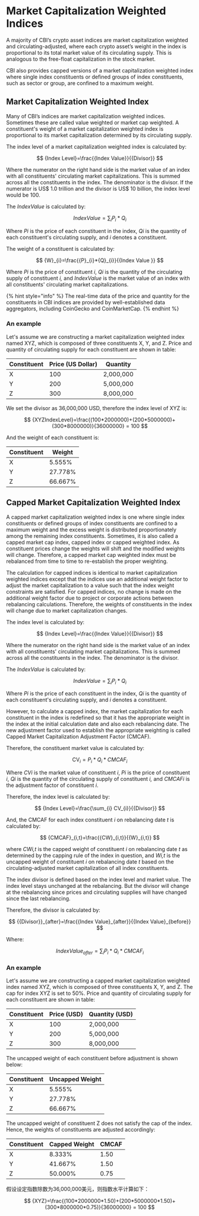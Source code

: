# Market Capitalization Weighted Indices

A majority of CBI’s crypto asset indices are market capitalization weighted and circulating-adjusted, where each crypto asset’s weight in the index is proportional to its total market value of its circulating supply. This is analogous to the free-float capitalization in the stock market.

CBI also provides capped versions of a market capitalization weighted index where single index constituents or defined groups of index constituents, such as sector or group, are confined to a maximum weight.

## Market Capitalization Weighted Index

Many of CBI’s indices are market capitalization weighted indices. Sometimes these are called value weighted or market cap weighted. A constituent's weight of a market capitalization weighted index is proportional to its market capitalization determined by its circulating supply.&#x20;

The index level of a market capitalization weighted index is calculated by:

$$
{Index Level}=\frac{{Index Value}}{{Divisor}}
$$

Where the numerator on the right hand side is the market value of an index with all constituents' circulating market capitalizations. This is summed across all the constituents in the index. The denominator is the divisor. If the numerator is US$ 1.0 trillion and the divisor is US$ 10 billion, the index level would be 100.

The _IndexValue_ is calculated by:

$$
{Index Value}={\sum_{i} P_{i} * Q_{i}}
$$

Where _Pi_ is the price of each constituent in the index, _Qi_ is the quantity of each constituent's circulating supply, and _i_ denotes a constituent.

The weight of a constituent is calculated by:

$$
{W}_{i}=\frac{{P}_{i}*{Q}_{i}}{{Index Value }}
$$

Where _Pi_ is the price of constituent _i_, _Qi_ is the quantity of the circulating supply of constituent _i,_ and _IndexValue_ is the market value of an index with all constituents' circulating market capitalizations.

{% hint style="info" %}
The real-time data of the price and quantity for the constituents in CBI indices are provided by well-established data aggregators, including CoinGecko and CoinMarketCap.&#x20;
{% endhint %}

### An example

Let's assume we are constructing a market capitalization weighted index named XYZ, which is composed of three constituents X, Y, and Z. Price and quantity of circulating supply for each constituent are shown in table:&#x20;

| Constituent | Price (US Dollar) | Quantity  |
| ----------- | ----------------- | --------- |
| X           | 100               | 2,000,000 |
| Y           | 200               | 5,000,000 |
| Z           | 300               | 8,000,000 |

We set the divisor as 36,000,000 USD, therefore the index level of XYZ is:

$$
{XYZIndexLevel}=\frac{(100*2000000)+(200*5000000)+(300*8000000)}{36000000} = 100
$$

And the weight of each constituent is:

| Constituent | Weight  |
| ----------- | ------- |
| X           | 5.555%  |
| Y           | 27.778% |
| Z           | 66.667% |

## Capped Market Capitalization Weighted Index

A capped market capitalization weighted index is one where single index constituents or defined groups of index constituents are confined to a maximum weight and the excess weight is distributed proportionately among the remaining index constituents. Sometimes, it is also called a capped market cap index, capped index or capped weighted index. As constituent prices change the weights will shift and the modified weights will change. Therefore, a capped market cap weighted index must be rebalanced from time to time to re-establish the proper weighting.&#x20;

The calculation for capped indices is identical to market capitalization weighted indices except that the indices use an additional weight factor to adjust the market capitalization to a value such that the index weight constraints are satisfied. For capped indices, no change is made on the additional weight factor due to project or corporate actions between rebalancing calculations. Therefore, the weights of constituents in the index will change due to market capitalization changes.&#x20;

The index level is calculated by:

$$
{Index Level}=\frac{{Index Value}}{{Divisor}}
$$

Where the numerator on the right hand side is the market value of an index with all constituents' circulating market capitalizations. This is summed across all the constituents in the index. The denominator is the divisor.&#x20;

The _IndexValue_ is calculated by:

$$
{Index Value}={\sum_{i} P_{i} * Q_{i}}
$$

Where _Pi_ is the price of each constituent in the index, _Qi_ is the quantity of each constituent's circulating supply, and _i_ denotes a constituent.

However, to calculate a capped index, the market capitalization for each constituent in the index is redefined so that it has the appropriate weight in the index at the initial calculation date and also each rebalancing date. The new adjustment factor used to establish the appropriate weighting is called Capped Market Capitalization Adjustment Factor (CMCAF).&#x20;

Therefore, the constituent market value is calculated by:

$$
\text {CV}_{i}={P_{i} * Q_{i} * CMCAF_{i}}
$$

Where _CVi_ is the market value of constituent _i_, _Pi_ is the price of constituent _i_, _Qi_ is the quantity of the circulating supply of constituent _i,_ and _CMCAFi_ is the adjustment factor of constituent _i_.

Therefore, the index level is calculated by:

$$
{Index Level}=\frac{\sum_{i} CV_{i}}{{Divisor}}
$$

And, the CMCAF for each index constituent _i_ on rebalancing date _t_ is calculated by:

$$
{CMCAF}_{i,t}=\frac{{CW}_{i,t}}{{W}_{i,t}}
$$

where _CWi,t_ is the capped weight of constituent _i_ on rebalancing date _t_ as determined by the capping rule of the index in question, and _Wi,t_ is the uncapped weight of constituent _i_ on rebalancing date _t_ based on the circulating-adjusted market capitalization of all index constituents.

The index divisor is defined based on the index level and market value. The index level stays unchanged at the rebalancing. But the divisor will change at the rebalancing since prices and circulating supplies will have changed since the last rebalancing.

Therefore, the divisor is calculated by:

$$
{{Divisor}}_{after}=\frac{{Index Value}_{after}}{{Index Value}_{before}}
$$

Where:

$$
{Index Value}_{after}={\sum_{i} P_{i} * Q_{i}} * {CMCAF}_{i}
$$

### An example

Let's assume we are constructing a capped market capitalization weighted index named XYZ, which is composed of three constituents X, Y, and Z. The cap for index XYZ is set to 50%. Price and quantity of circulating supply for each constituent are shown in table:&#x20;

| Constituent | Price (USD) | Quantity (USD) |
| ----------- | ----------- | -------------- |
| X           | 100         | 2,000,000      |
| Y           | 200         | 5,000,000      |
| Z           | 300         | 8,000,000      |

The uncapped weight of each constituent before adjustment is shown below:

| Constituent | Uncapped Weight |
| ----------- | --------------- |
| X           | 5.555%          |
| Y           | 27.778%         |
| Z           | 66.667%         |

The uncapped weight of constituent Z does not satisfy the cap of the index. Hence, the weights of constituents are adjusted accordingly:

| Constituent | Capped Weight | CMCAF |
| ----------- | ------------- | ----- |
| X           | 8.333%        | 1.50  |
| Y           | 41.667%       | 1.50  |
| Z           | 50.000%       | 0.75  |

假设设定指数除数为36,000,000美元，则指数水平计算如下：

$$
{XYZ}=\frac{(100*2000000*1.50)+(200*5000000*1.50)+(300*8000000*0.75)}{36000000} = 100
$$

